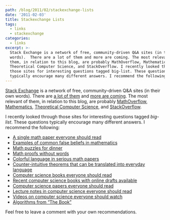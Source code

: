 ```yaml
---
path: /blog/2011/02/stackexchange-lists
date: '2011-02-03'
title: Stackexchange Lists
tags:
  - links
  - stackexchange
categories:
  - links
excerpt: >-
  Stack Exchange is a network of free, community-driven Q&A sites (in their own
  words).  There are a lot of them and more are coming. The most relevant of
  them, in relation to this blog, are probably MathOverflow, Mathematics,
  Theoretical Computer Science, and StackOverflow. I recently looked through
  those sites for interesting questions tagged big-list. These questions
  typically encourage many different answers. I recommend the following:
---
```

[Stack Exchange](http://stackexchange.com/) is a network of free, community-driven Q&amp;A sites (in their own words). There are [a lot of them](http://stackexchange.com/sites) and [more are coming](http://area51.stackexchange.com/). The most relevant of them, in relation to this blog, are probably [MathOverflow](http://mathoverflow.net/), [Mathematics](http://math.stackexchange.com/), [Theoretical Computer Science](http://cstheory.stackexchange.com/), and [StackOverflow](http://stackoverflow.com/).

I recently looked through those sites for interesting questions tagged *big-list*. These questions typically encourage many different answers. I recommend the following:

*   [A single math paper everyone should read](http://mathoverflow.net/questions/2144/a-single-paper-everyone-should-read)
*   [Examples of common false beliefs in mathematics](http://mathoverflow.net/questions/23478/examples-of-common-false-beliefs-in-mathematics)
*   [Math puzzles for dinner](http://mathoverflow.net/questions/29323/math-puzzles-for-dinner)
*   [Math proofs without words](http://mathoverflow.net/questions/8846/proofs-without-words)
*   [Colorful language in serious math papers](http://mathoverflow.net/questions/22299/what-are-some-examples-of-colorful-language-in-serious-mathematics-papers)
*   [Counter-intuitive theorems that can be translated into everyday language](http://math.stackexchange.com/questions/250/a-challenge-by-r-p-feynman-give-counter-intuitive-theorems-that-can-be-transl)
*   [Computer science books everyone ](http://cstheory.stackexchange.com/questions/3253/what-books-should-everyone-read)[should read](http://cstheory.stackexchange.com/questions/3253/what-books-should-everyone-read)
*   [Recent computer science books with online drafts available](http://cstheory.stackexchange.com/questions/3540/what-are-the-recent-tcs-books-whose-drafts-are-available-online/)
*   [Computer science papers everyone should read](http://cstheory.stackexchange.com/questions/1168/what-papers-should-everyone-read)
*   [Lecture notes in computer science everyone should read](http://cstheory.stackexchange.com/questions/4074/what-lecture-notes-should-everyone-read/)
*   [Videos on computer science everyone ](http://cstheory.stackexchange.com/questions/1198/what-videos-should-everybody-watch)[should watch](http://cstheory.stackexchange.com/questions/1198/what-videos-should-everybody-watch)
*   [Algorithms from &#8220;The Book&#8221;](http://cstheory.stackexchange.com/questions/189/algorithms-from-the-book)

Feel free to leave a comment with your own recommendations.
